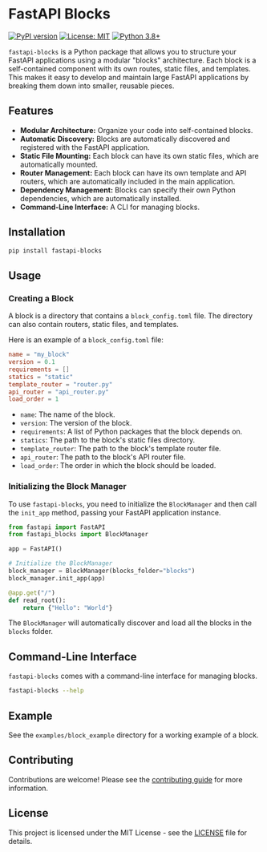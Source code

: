 # FastAPI Blocks

[![PyPI version](https://badge.fury.io/py/fastapi-blocks.svg)](https://badge.fury.io/py/fastapi-blocks)
[![License: MIT](https://img.shields.io/badge/License-MIT-yellow.svg)](https://opensource.org/licenses/MIT)
[![Python 3.8+](https://img.shields.io/badge/python-3.8+-blue.svg)](https://www.python.org/downloads/release/python-380/)

`fastapi-blocks` is a Python package that allows you to structure your FastAPI applications using a modular "blocks" architecture. Each block is a self-contained component with its own routes, static files, and templates. This makes it easy to develop and maintain large FastAPI applications by breaking them down into smaller, reusable pieces.

## Features

- **Modular Architecture:** Organize your code into self-contained blocks.
- **Automatic Discovery:** Blocks are automatically discovered and registered with the FastAPI application.
- **Static File Mounting:** Each block can have its own static files, which are automatically mounted.
- **Router Management:** Each block can have its own template and API routers, which are automatically included in the main application.
- **Dependency Management:** Blocks can specify their own Python dependencies, which are automatically installed.
- **Command-Line Interface:** A CLI for managing blocks.

## Installation

```bash
pip install fastapi-blocks
```

## Usage

### Creating a Block

A block is a directory that contains a `block_config.toml` file. The directory can also contain routers, static files, and templates.

Here is an example of a `block_config.toml` file:

```toml
name = "my_block"
version = 0.1
requirements = []
statics = "static"
template_router = "router.py"
api_router = "api_router.py"
load_order = 1
```

- `name`: The name of the block.
- `version`: The version of the block.
- `requirements`: A list of Python packages that the block depends on.
- `statics`: The path to the block's static files directory.
- `template_router`: The path to the block's template router file.
- `api_router`: The path to the block's API router file.
- `load_order`: The order in which the block should be loaded.

### Initializing the Block Manager

To use `fastapi-blocks`, you need to initialize the `BlockManager` and then call the `init_app` method, passing your FastAPI application instance.

```python
from fastapi import FastAPI
from fastapi_blocks import BlockManager

app = FastAPI()

# Initialize the BlockManager
block_manager = BlockManager(blocks_folder="blocks")
block_manager.init_app(app)

@app.get("/")
def read_root():
    return {"Hello": "World"}
```

The `BlockManager` will automatically discover and load all the blocks in the `blocks` folder.

## Command-Line Interface

`fastapi-blocks` comes with a command-line interface for managing blocks.

```bash
fastapi-blocks --help
```

## Example

See the `examples/block_example` directory for a working example of a block.

## Contributing

Contributions are welcome! Please see the [contributing guide](CONTRIBUTING.md) for more information.

## License

This project is licensed under the MIT License - see the [LICENSE](LICENSE) file for details.